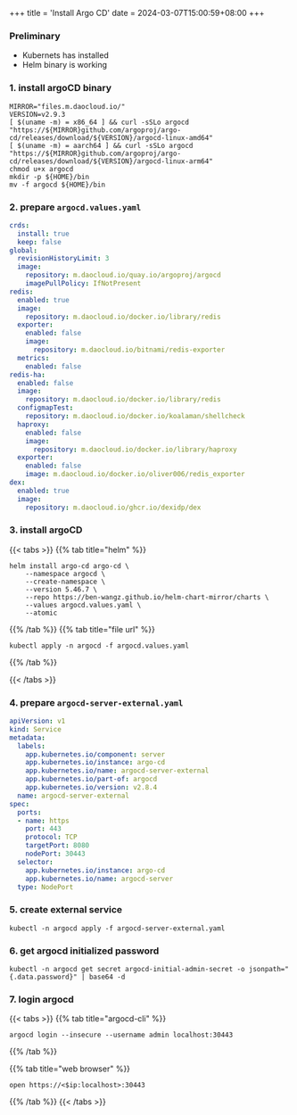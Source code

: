 +++
title = 'Install Argo CD'
date = 2024-03-07T15:00:59+08:00
+++

### Preliminary
- Kubernets has installed
- Helm binary is working

### 1. install argoCD binary
```shell
MIRROR="files.m.daocloud.io/"
VERSION=v2.9.3
[ $(uname -m) = x86_64 ] && curl -sSLo argocd "https://${MIRROR}github.com/argoproj/argo-cd/releases/download/${VERSION}/argocd-linux-amd64"
[ $(uname -m) = aarch64 ] && curl -sSLo argocd "https://${MIRROR}github.com/argoproj/argo-cd/releases/download/${VERSION}/argocd-linux-arm64"
chmod u+x argocd
mkdir -p ${HOME}/bin
mv -f argocd ${HOME}/bin
```

### 2. prepare `argocd.values.yaml`

```yaml
crds:
  install: true
  keep: false
global:
  revisionHistoryLimit: 3
  image:
    repository: m.daocloud.io/quay.io/argoproj/argocd
    imagePullPolicy: IfNotPresent
redis:
  enabled: true
  image:
    repository: m.daocloud.io/docker.io/library/redis
  exporter:
    enabled: false
    image:
      repository: m.daocloud.io/bitnami/redis-exporter
  metrics:
    enabled: false
redis-ha:
  enabled: false
  image:
    repository: m.daocloud.io/docker.io/library/redis
  configmapTest:
    repository: m.daocloud.io/docker.io/koalaman/shellcheck
  haproxy:
    enabled: false
    image:
      repository: m.daocloud.io/docker.io/library/haproxy
  exporter:
    enabled: false
    image: m.daocloud.io/docker.io/oliver006/redis_exporter
dex:
  enabled: true
  image:
    repository: m.daocloud.io/ghcr.io/dexidp/dex

```

### 3. install argoCD 

{{< tabs >}}
{{% tab title="helm" %}}
```shell
helm install argo-cd argo-cd \
    --namespace argocd \
    --create-namespace \
    --version 5.46.7 \
    --repo https://ben-wangz.github.io/helm-chart-mirror/charts \
    --values argocd.values.yaml \
    --atomic
```
{{% /tab %}}
{{% tab title="file url" %}}
```shell
kubectl apply -n argocd -f argocd.values.yaml
```
{{% /tab %}}

{{< /tabs >}}

### 4. prepare `argocd-server-external.yaml`
```yaml
apiVersion: v1
kind: Service
metadata:
  labels:
    app.kubernetes.io/component: server
    app.kubernetes.io/instance: argo-cd
    app.kubernetes.io/name: argocd-server-external
    app.kubernetes.io/part-of: argocd
    app.kubernetes.io/version: v2.8.4
  name: argocd-server-external
spec:
  ports:
  - name: https
    port: 443
    protocol: TCP
    targetPort: 8080
    nodePort: 30443
  selector:
    app.kubernetes.io/instance: argo-cd
    app.kubernetes.io/name: argocd-server
  type: NodePort


```


### 5. create external service
```shell
kubectl -n argocd apply -f argocd-server-external.yaml
```

### 6. get argocd initialized password
```shell
kubectl -n argocd get secret argocd-initial-admin-secret -o jsonpath="{.data.password}" | base64 -d
```

### 7. login argocd

{{< tabs >}}
{{% tab title="argocd-cli" %}}
```shell
argocd login --insecure --username admin localhost:30443
```
{{% /tab  %}}

{{% tab title="web browser" %}}
```text
open https://<$ip:localhost>:30443
```
{{% /tab  %}}
{{< /tabs >}}